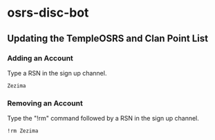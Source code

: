 # osrs-disc-bot
## Updating the TempleOSRS and Clan Point List
### Adding an Account
Type a RSN in the sign up channel.
```
Zezima
```

### Removing an Account
Type the "!rm" command followed by a RSN in the sign up channel.
```
!rm Zezima
```